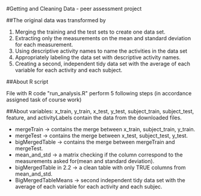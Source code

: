 #Getting and Cleaning Data - peer assessment project

##The original data was transformed by
 1. Merging the training and the test sets to create one data set.
 2. Extracting only the measurements on the mean and standard deviation for each measurement.
 3. Using descriptive activity names to name the activities in the data set
 4. Appropriately labeling the data set with descriptive activity names.
 5. Creating a second, independent tidy data set with the average of each variable for each activity and each subject.

##About R script

File with R code "run_analysis.R" perform 5 following steps (in accordance assigned task of course work)

##About variables:
x_train, y_train, x_test, y_test, subject_train, subject_test, feature, and activityLabels contain the data from the downloaded files.

 - mergeTrain -> contains the merge between x_train, subject_train, y_train.
 - mergeTest -> contains the merge between x_test, subject_test, y_test.
 - bigMergedTable -> contains the merge between mergeTrain and mergeTest.
 - mean_and_std -> a matrix checking if the column correspond to the measurements asked for(mean and standard deviation).
 - bigMergedTable in 2.2 -> a clean table with only TRUE columns from mean_and_std.
 - BigMergedTableMeans -> second independent tidy data set with the average of each variable for each activity and each subjec.
 
